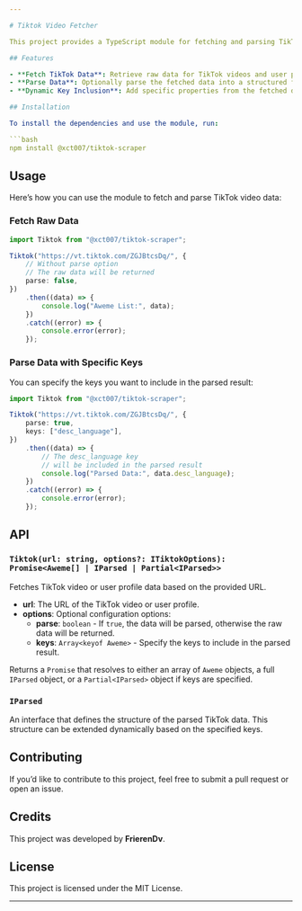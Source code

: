```yaml
---

# Tiktok Video Fetcher

This project provides a TypeScript module for fetching and parsing TikTok videos and user profiles. The module allows you to fetch raw data from TikTok and optionally parse the data into a structured format, including the ability to dynamically add specific properties from the fetched data to the parsed result.

## Features

- **Fetch TikTok Data**: Retrieve raw data for TikTok videos and user profiles.
- **Parse Data**: Optionally parse the fetched data into a structured format.
- **Dynamic Key Inclusion**: Add specific properties from the fetched data to the parsed result.

## Installation

To install the dependencies and use the module, run:

```bash
npm install @xct007/tiktok-scraper
```

## Usage

Here’s how you can use the module to fetch and parse TikTok video data:

### Fetch Raw Data

```typescript
import Tiktok from "@xct007/tiktok-scraper";

Tiktok("https://vt.tiktok.com/ZGJBtcsDq/", {
	// Without parse option
	// The raw data will be returned
	parse: false,
})
	.then((data) => {
		console.log("Aweme List:", data);
	})
	.catch((error) => {
		console.error(error);
	});
```

### Parse Data with Specific Keys

You can specify the keys you want to include in the parsed result:

```typescript
import Tiktok from "@xct007/tiktok-scraper";

Tiktok("https://vt.tiktok.com/ZGJBtcsDq/", {
	parse: true,
	keys: ["desc_language"],
})
	.then((data) => {
		// The desc_language key
		// will be included in the parsed result
		console.log("Parsed Data:", data.desc_language);
	})
	.catch((error) => {
		console.error(error);
	});
```

## API

### `Tiktok(url: string, options?: ITiktokOptions): Promise<Aweme[] | IParsed | Partial<IParsed>>`

Fetches TikTok video or user profile data based on the provided URL.

- **url**: The URL of the TikTok video or user profile.
- **options**: Optional configuration options:
  - **parse**: `boolean` - If `true`, the data will be parsed, otherwise the raw data will be returned.
  - **keys**: `Array<keyof Aweme>` - Specify the keys to include in the parsed result.

Returns a `Promise` that resolves to either an array of `Aweme` objects, a full `IParsed` object, or a `Partial<IParsed>` object if keys are specified.

### `IParsed`

An interface that defines the structure of the parsed TikTok data. This structure can be extended dynamically based on the specified keys.

## Contributing

If you’d like to contribute to this project, feel free to submit a pull request or open an issue.

## Credits

This project was developed by **FrierenDv**.

## License

This project is licensed under the MIT License.

---
```

